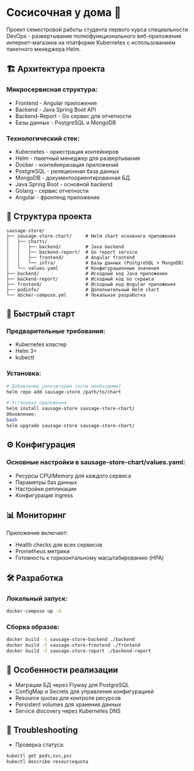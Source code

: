 # Сосисочная у дома 🛒
Проект семестровой работы студента первого курса специальности DevOps - развертывание полнофункционального веб-приложения интернет-магазина на платформе Kubernetes с использованием пакетного менеджера Helm.

## 🏗️ Архитектура проекта
### Микросервисная структура:
- Frontend - Angular приложение
- Backend - Java Spring Boot API
- Backend-Report - Go сервис для отчетности
- Базы данных - PostgreSQL и MongoDB

### Технологический стек:
- Kubernetes - оркестрация контейнеров 
- Helm - пакетный менеджер для развертывания 
- Docker - контейнеризация приложений 
- PostgreSQL - реляционная база данных 
- MongoDB - документоориентированная БД 
- Java Spring Boot - основной backend 
- Golang - сервис отчетности 
- Angular - фронтенд приложение

## 📁 Структура проекта
```text
sausage-store/
├── sausage-store-chart/     # Helm chart основного приложения
│   ├── charts/
│   │   ├── backend/         # Java backend
│   │   ├── backend-report/  # Go report service
│   │   ├── frontend/        # Angular frontend
│   │   └── infra/           # Базы данных (PostgreSQL + MongoDB)
│   └── values.yaml          # Конфигурационные значения
├── backend/                 # Исходный код Java приложения
├── backend-report/          # Исходный код Go сервиса
├── frontend/                # Исходный код Angular приложения
├── podinfo/                 # Дополнительный Helm chart
└── docker-compose.yml       # Локальная разработка
```

## 🚀 Быстрый старт


### Предварительные требования:
- Kubernetes кластер
- Helm 3+
- kubectl

### Установка:
```bash
# Добавление репозитория (если необходимо)
helm repo add sausage-store /path/to/chart

# Установка приложения
helm install sausage-store sausage-store-chart/
Обновление:
bash
helm upgrade sausage-store sausage-store-chart/
```
## ⚙️ Конфигурация
### Основные настройки в sausage-store-chart/values.yaml:
- Ресурсы CPU/Memory для каждого сервиса
- Параметры баз данных
- Настройки репликации
- Конфигурация ingress

## 📊 Мониторинг
Приложение включает:

- Health checks для всех сервисов
- Prometheus метрики
- Готовность к горизонтальному масштабированию (HPA)

## 🛠️ Разработка
### Локальный запуск:
```bash
docker-compose up -d
```
### Сборка образов:
```bash
docker build -t sausage-store-backend ./backend
docker build -t sausage-store-frontend ./frontend
docker build -t sausage-store-report ./backend-report
```

## 📝 Особенности реализации
- Миграции БД через Flyway для PostgreSQL
- ConfigMap и Secrets для управления конфигурацией
- Resource quotas для контроля ресурсов
- Persistent volumes для хранения данных
- Service discovery через Kubernetes DNS

## 🔧 Troubleshooting
- Проверка статуса:
```bash
kubectl get pods,svc,pvc
kubectl describe resourcequota
```